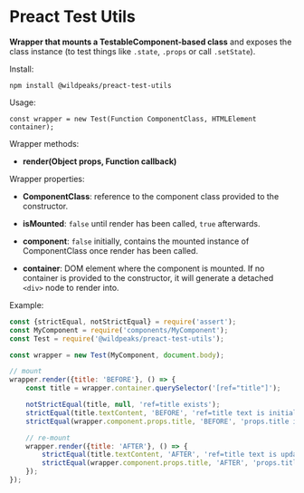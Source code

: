 # Preact Test Utils

**Wrapper that mounts a TestableComponent-based class** and exposes the class instance
(to test things like `.state`, `.props` or call `.setState`).


Install:

	npm install @wildpeaks/preact-test-utils


Usage:

	const wrapper = new Test(Function ComponentClass, HTMLElement container);


Wrapper methods:

 - **render(Object props, Function callback)**


Wrapper properties:

 - **ComponentClass**: reference to the component class provided to the constructor.

 - **isMounted**: `false` until render has been called, `true` afterwards.

 - **component**: `false` initially, contains the mounted instance of ComponentClass once render has been called.

 - **container**: DOM element where the component is mounted. If no container is provided to the constructor,
   it will generate a detached `<div>` node to render into.


Example:

```js
const {strictEqual, notStrictEqual} = require('assert');
const MyComponent = require('components/MyComponent');
const Test = require('@wildpeaks/preact-test-utils');

const wrapper = new Test(MyComponent, document.body);

// mount
wrapper.render({title: 'BEFORE'}, () => {
	const title = wrapper.container.querySelector('[ref="title"]');

	notStrictEqual(title, null, 'ref=title exists');
	strictEqual(title.textContent, 'BEFORE', 'ref=title text is initialized');
	strictEqual(wrapper.component.props.title, 'BEFORE', 'props.title is initialized');

	// re-mount
	wrapper.render({title: 'AFTER'}, () => {
		strictEqual(title.textContent, 'AFTER', 'ref=title text is updated');
		strictEqual(wrapper.component.props.title, 'AFTER', 'props.title is updated');
	});
});
```
